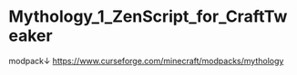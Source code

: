 # Mythology_1_ZenScript_for_CraftTweaker
modpack↓
https://www.curseforge.com/minecraft/modpacks/mythology
